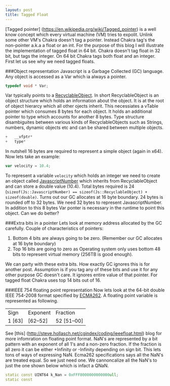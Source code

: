 ```yaml
---
layout: post
title: Tagged Float
---
```


[Tagged pointer] (https://en.wikipedia.org/wiki/Tagged_pointer) is a well know concept which every virtual machine (VM) tries to expolit. Unlink some other VM's Chakra doesn't tag a pointer. Instead Chakra tag's the non-pointer a.k.a a float or an int. For the purpose of this blog I will illustrate the implementation of tagged float in 64 bit. Chakra doesn't tag float in 32 bit, but tags the integer. On 64 bit Chakra tags both float and an integer. First let us see why we need tagged floats.

###Object representation
Javascript is a Garbage Collected (GC) language. Any object is accessed as a Var which ia always a pointer.

```C++
typedef void * Var;
``` 

Var typically points to a [RecyclableObject](https://github.com/Microsoft/ChakraCore/blob/master/lib/Runtime/Types/RecyclableObject.h#L191). In short RecyclableObject is an object structure which holds an information about the object. It is at the root of object hierarcy which all other ojects inherit. This necessiates a vTable pointer which consumes 8 bytes for each object. It holds an additional pointer to type which accounts for another 8 bytes. Type structure disambiguites between various kinds of RecyclableObjects such as Strings, numbers, dynamic objects etc and can be shared between multiple objects.  

```c++
+	__vfptr*	
+   type*  
```

In nutshell 16 bytes are required to represent a simple object (again in x64).  Now lets take an example: 

```js
var velocity = 10.4;
```

To represent a variable `velocity` which holds an integer we need to create an object called [JavascriptNumber](https://github.com/Microsoft/ChakraCore/blob/master/lib/Runtime/Library/JavascriptNumber.h) which inherits from RecyclableObject and can store a double value (10.4). Total bytes required is 24 (`sizeof(Js::JavascriptNumber) == sizeof(Js::RecyclableObject) + sizeof(double)`. Turns out our GC allocates at 16 byte boundary. 24 bytes is rounded off to 32 bytes. We need 32 bytes to represent JavascriptNumber. In addition to this 8 bytes Var ponter is necessary in the runtime to point this object. 
Can we do better?

###Extra bits in a pointer
Lets look at memory address allocated by the GC carefully.
Couple of characteristics of pointers:

 1. Bottom 4 bits are always going to be zero. (Remember our GC allocates at 16 byte boundary)
 2. Top 16 bits are going to zero as Operating system only uses bottom 48 bits to represent virtual memory (256TB is good enough).
 
We can party with these extra bits. How exactly GC ignores this is for another post. Assumption is if you tag any of these bits and use it for any other purpose GC doesn't care. It ignores entire value of that pointer. For tagged float Chakra uses top 14 bits out of 16.

###IEEE 754 floating point representation
Now lets look at the 64-bit double IEEE 754-2008 format specified by [ECMA262](http://tc39.github.io/ecma262/#sec-ecmascript-language-types-number-type).
A floating point variable is represented as following.

<table>
  <tbody>
  <tr> 
    <td>Sign</td>
    <td>Exponent</td>
    <td>Fraction</td>
  </tr>
  <tr> 
    <td>1 [63]</td>
    <td>[62–52]</td>
    <td>52 [51–00]</td>
  </tr>
  </tbody>
</table>

See [this] (http://steve.hollasch.net/cgindex/coding/ieeefloat.html) blog for more infomration on floating point format.
NaN's are represented by a bit pattern with an exponent of all 1's and a non-zero fraction. If the fraction is all zero it can be either +Infinity or -Infinity depending on sign bit. This lets tons of ways of expressing NaN. Ecma262 specifications says all the NaN's are treated equal. So we just need one. We cannoncalize all the NaN's to just the one shown below which is infact a QNaN. 

```C++
static const UINT64 k_Nan = 0xFFF8000000000000ull;
static const
```


